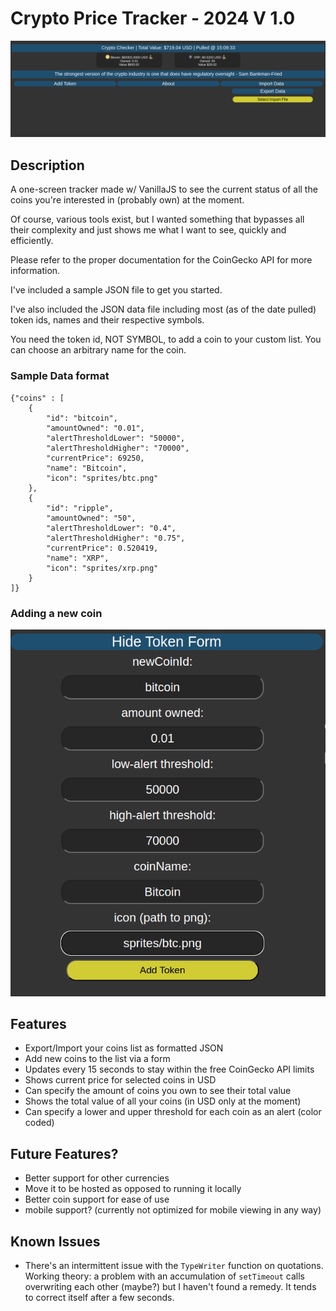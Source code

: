 # Crypto Price Tracker - 2024 V 1.0

<p align="center">
<img src="screenshots/CryptoTrackerScreenshot.png">
</p>

## Description

A one-screen tracker made w/ VanillaJS to see the current status of all the coins you're interested in (probably own) at the moment. 

Of course, various tools exist, but I wanted something that bypasses all their complexity and just shows me what I want to see, quickly and efficiently.

Please refer to the proper documentation for the CoinGecko API for more information. 

I've included a sample JSON file to get you started.

I've also included the JSON data file including most (as of the date pulled) token ids, names and their respective symbols.

You need the token id, NOT SYMBOL, to add a coin to your custom list. You can choose an arbitrary name for the coin. 

### Sample Data format
```
{"coins" : [
	{
		"id": "bitcoin",
		"amountOwned": "0.01",
		"alertThresholdLower": "50000",
		"alertThresholdHigher": "70000",
		"currentPrice": 69250,
		"name": "Bitcoin",
		"icon": "sprites/btc.png"
	},
	{
		"id": "ripple",
		"amountOwned": "50",
		"alertThresholdLower": "0.4",
		"alertThresholdHigher": "0.75",
		"currentPrice": 0.520419,
		"name": "XRP",
		"icon": "sprites/xrp.png"
	}
]}
```

### Adding a new coin

<p align="center">
<img src="screenshots/CoinFormExample_01.png">
</p>

## Features
- Export/Import your coins list as formatted JSON
- Add new coins to the list via a form 
- Updates every 15 seconds to stay within the free CoinGecko API limits
- Shows current price for selected coins in USD
- Can specify the amount of coins you own to see their total value
- Shows the total value of all your coins (in USD only at the moment) 
- Can specify a lower and upper threshold for each coin as an alert (color coded)

## Future Features?
- Better support for other currencies 
- Move it to be hosted as opposed to running it locally 
- Better coin support for ease of use 
- mobile support? (currently not optimized for mobile viewing in any way)

## Known Issues
- There's an intermittent issue with the `TypeWriter` function on quotations. Working theory: a problem with an accumulation of `setTimeout` calls overwriting each other (maybe?) but I haven't found a remedy. It tends to correct itself after a few seconds. 
